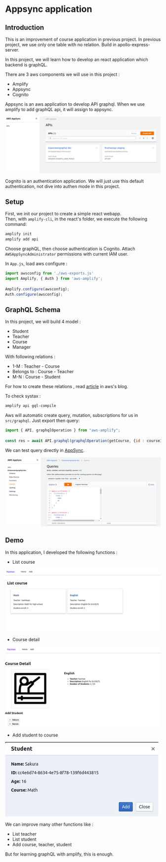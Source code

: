# Appsync application  

## Introduction  

This is an improvement of course application in previous project. In previous project, we use only one table with no relation. Build in apollo-express-server.  

In this project, we will learn how to develop an react application which backend is graphQL.  

There are 3 aws components we will use in this project :  

+ Amplify  
+ Appsync  
+ Cognito

Appsync is an aws application to develop API graphql. When we use amplify to add graphQL api, it will assign to appsync.  

![appsync](img/2021-02-04-21-33-51.png)  

Cognito is an authentication application. We will just use this default authentication, not dive into authen mode in this project.  

## Setup

First, we init our project to create a simple react webapp.  
Then, with `amplify-cli`, in the react's folder, we execute the following command:  

```bash
amplify init
amplify add api
```

Choose graphQL, then choose authentication is Cognito. Attach `AWSAppSyncAdministrator` permissions with current IAM user.  

In `App.js`, load aws configure :  

```js
import awsconfig from './aws-exports.js'
import Amplify, { Auth } from 'aws-amplify';

Amplify.configure(awsconfig);
Auth.configure(awsconfig);
```

## GraphQL Schema  

In this project, we will build 4 model :  

+ Student  
+ Teacher
+ Course
+ Manager

With following relations :  

+ 1-M : Teacher - Course
+ Belongs to : Course - Teacher  
+ M-N : Course - Student

For how to create these relations , read [article](https://docs.amplify.aws/cli/graphql-transformer/connection) in aws's blog.  

To check systax :  

```bash
amplify api gql-compile
```

Aws will automatic create query, mutation, subscriptions for us in `src/graphql`. Just export then query:  

```js
import { API, graphqlOperation } from "aws-amplify";

const res = await API.graphql(graphqlOperation(getCourse, {id : courseId}));
```

We can test query directly in [AppSync](https://ap-southeast-1.console.aws.amazon.com/appsync/).  

![appsync](img/2021-02-04-22-00-44.png)  

## Demo  

In this application, I developed the following functions :  

+ List course

![listcourse](img/2021-02-05-09-04-58.png)  

+ Course detail  

![courseDetail](img/2021-02-05-09-05-50.png)  

+ Add student to course  

![add](img/2021-02-05-09-07-06.png)  

We can improve many other functions like :  

+ List teacher
+ List student
+ Add course, teacher, student

But for learning graphQL with amplify, this is enough.  
